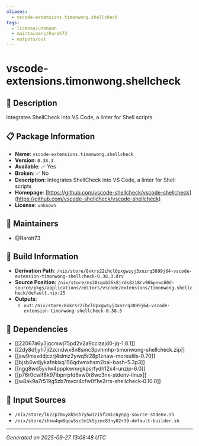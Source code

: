 ```yaml
---
aliases:
  - vscode-extensions.timonwong.shellcheck
tags:
  - license/unknown
  - maintainers/Raroh73
  - outputs/out
---
```


# vscode-extensions.timonwong.shellcheck

## 📝 Description

Integrates ShellCheck into VS Code, a linter for Shell scripts

## 📋 Package Information

- **Name**: `vscode-extensions.timonwong.shellcheck`
- **Version**: `0.38.3`
- **Available**: ✅ Yes
- **Broken**: ✅ No
- **Description**: Integrates ShellCheck into VS Code, a linter for Shell scripts
- **Homepage**: [https://github.com/vscode-shellcheck/vscode-shellcheck](https://github.com/vscode-shellcheck/vscode-shellcheck)
- **License**: `unknown`
## 👥 Maintainers

- @Raroh73


## 🔧 Build Information

- **Derivation Path**: `/nix/store/8xkrs22ihcl0pxgwzyj3xnzrq3899j64-vscode-extension-timonwong-shellcheck-0.38.3.drv`
- **Source Position**: `/nix/store/ns30sqxb36k8jrds8z18rv96bpnwc60d-source/pkgs/applications/editors/vscode/extensions/timonwong.shellcheck/default.nix:25`
- **Outputs**:
  - `out`:  `/nix/store/8xkrs22ihcl0pxgwzyj3xnzrq3899j64-vscode-extension-timonwong-shellcheck-0.38.3`

## 🔗 Dependencies

- [[22067a6y3jqcmwj75pd2v2a9ccizajd0-jq-1.8.1]]
- [[2dy8dfjyh7ji2zcndwx8n8smc3pvhmhp-timonwong-shellcheck.zip]]
- [[aw9msxddjczrj4slmz2ywq5r28p1znaw-moreutils-0.70]]
- [[bjsb6wdjykafnkixq156qdvmxhsm2bai-bash-5.3p3]]
- [[ngq8wd5yvlw4pppkwmrgkpsrfydh12x4-unzip-6.0]]
- [[p76r0cwlf6k97ibprrpfd8xw0r8wc3nx-stdenv-linux]]
- [[w8ak9a7r519g5zb7mvcr4cfw0f1w2rrs-shellcheck-0.10.0]]

## 📁 Input Sources

- `/nix/store/l622p70vy8k5sh7y5wizi5f2mic6ynpg-source-stdenv.sh`
- `/nix/store/shkw4qm9qcw5sc5n1k5jznc83ny02r39-default-builder.sh`

---
*Generated on 2025-09-27 13:08:48 UTC*
